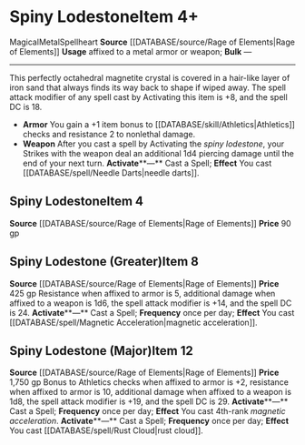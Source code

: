 ﻿---
element: Metal
id: '2620'
item_category: Spellhearts
level: '4'
name: Spiny Lodestone
price: 90 gp
rarity: Common
source: '[[DATABASE/source/Rage of Elements|Rage of Elements]]'
subcategory: spellheart
trait:
- '[[DATABASE/trait/Magical|Magical]]'
- '[[DATABASE/trait/Metal|Metal]]'
- '[[DATABASE/trait/Spellheart|Spellheart]]'
type: Item
usage: affixed to a metal armor or weapon

---
# Spiny Lodestone<span class="item-type">Item 4+</span>

<span class="item-trait">Magical</span><span class="item-trait">Metal</span><span class="item-trait">Spellheart</span>
**Source** [[DATABASE/source/Rage of Elements|Rage of Elements]]
**Usage** affixed to a metal armor or weapon; **Bulk** —

---
This perfectly octahedral magnetite crystal is covered in a hair-like layer of iron sand that always finds its way back to shape if wiped away. The spell attack modifier of any spell cast by Activating this item is +8, and the spell DC is 18.

* **Armor** You gain a +1 item bonus to [[DATABASE/skill/Athletics|Athletics]] checks and resistance 2 to nonlethal damage.
* **Weapon** After you cast a spell by Activating the _spiny lodestone_, your Strikes with the weapon deal an additional 1d4 piercing damage until the end of your next turn.
**Activate****—** Cast a Spell; **Effect** You cast [[DATABASE/spell/Needle Darts|needle darts]].

## Spiny Lodestone<span class="item-type">Item 4</span>

**Source** [[DATABASE/source/Rage of Elements|Rage of Elements]]
**Price** 90 gp

## Spiny Lodestone (Greater)<span class="item-type">Item 8</span>

**Source** [[DATABASE/source/Rage of Elements|Rage of Elements]]
**Price** 425 gp
Resistance when affixed to armor is 5, additional damage when affixed to a weapon is 1d6, the spell attack modifier is +14, and the spell DC is 24.
**Activate****—** Cast a Spell; **Frequency** once per day; **Effect** You cast [[DATABASE/spell/Magnetic Acceleration|magnetic acceleration]].

## Spiny Lodestone (Major)<span class="item-type">Item 12</span>

**Source** [[DATABASE/source/Rage of Elements|Rage of Elements]]
**Price** 1,750 gp
Bonus to Athletics checks when affixed to armor is +2, resistance when affixed to armor is 10, additional damage when affixed to a weapon is 1d8, the spell attack modifier is +19, and the spell DC is 29.
**Activate****—** Cast a Spell; **Frequency** once per day; **Effect** You cast 4th-rank _magnetic acceleration_.
**Activate****—** Cast a Spell; **Frequency** once per day; **Effect** You cast [[DATABASE/spell/Rust Cloud|rust cloud]].